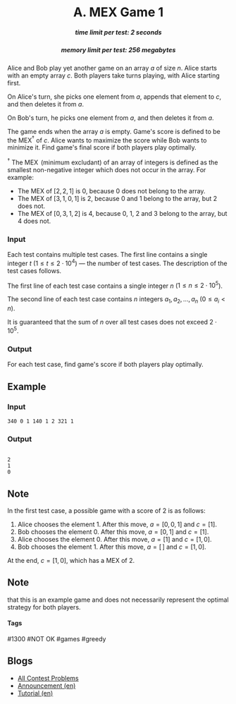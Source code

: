 <h1 style='text-align: center;'> A. MEX Game 1</h1>

<h5 style='text-align: center;'>time limit per test: 2 seconds</h5>
<h5 style='text-align: center;'>memory limit per test: 256 megabytes</h5>

Alice and Bob play yet another game on an array $a$ of size $n$. Alice starts with an empty array $c$. Both players take turns playing, with Alice starting first.

On Alice's turn, she picks one element from $a$, appends that element to $c$, and then deletes it from $a$.

On Bob's turn, he picks one element from $a$, and then deletes it from $a$. 

The game ends when the array $a$ is empty. Game's score is defined to be the MEX$^\dagger$ of $c$. Alice wants to maximize the score while Bob wants to minimize it. Find game's final score if both players play optimally.

$^\dagger$ The $\operatorname{MEX}$ (minimum excludant) of an array of integers is defined as the smallest non-negative integer which does not occur in the array. For example: 

* The MEX of $[2,2,1]$ is $0$, because $0$ does not belong to the array.
* The MEX of $[3,1,0,1]$ is $2$, because $0$ and $1$ belong to the array, but $2$ does not.
* The MEX of $[0,3,1,2]$ is $4$, because $0$, $1$, $2$ and $3$ belong to the array, but $4$ does not.
### Input

Each test contains multiple test cases. The first line contains a single integer $t$ ($1 \leq t \leq 2 \cdot 10^4$) — the number of test cases. The description of the test cases follows.

The first line of each test case contains a single integer $n$ ($1 \le n \le 2 \cdot 10^5$).

The second line of each test case contains $n$ integers $a_1, a_2, \ldots, a_n$ ($0 \le a_i < n$).

It is guaranteed that the sum of $n$ over all test cases does not exceed $2 \cdot 10^5$.

### Output

For each test case, find game's score if both players play optimally.

## Example

### Input


```text
340 0 1 140 1 2 321 1
```
### Output

```text

2
1
0

```
## Note

In the first test case, a possible game with a score of $2$ is as follows: 

1. Alice chooses the element $1$. After this move, $a=[0,0,1]$ and $c=[1]$.
2. Bob chooses the element $0$. After this move, $a=[0,1]$ and $c=[1]$.
3. Alice chooses the element $0$. After this move, $a=[1]$ and $c=[1,0]$.
4. Bob chooses the element $1$. After this move, $a=[\,]$ and $c=[1,0]$.

At the end, $c=[1,0]$, which has a MEX of $2$. 
## Note

 that this is an example game and does not necessarily represent the optimal strategy for both players.



#### Tags 

#1300 #NOT OK #games #greedy 

## Blogs
- [All Contest Problems](../Codeforces_Round_934_(Div._1).md)
- [Announcement (en)](../blogs/Announcement_(en).md)
- [Tutorial (en)](../blogs/Tutorial_(en).md)

